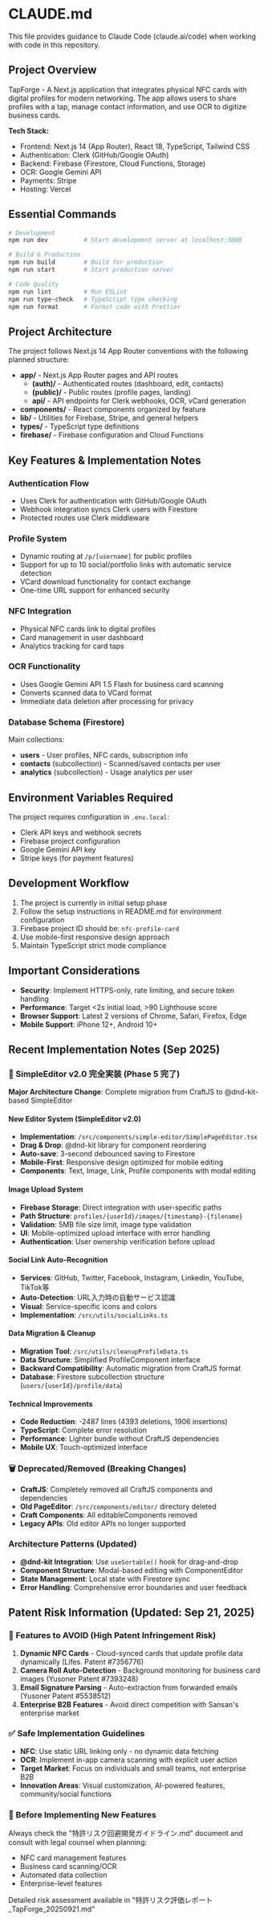 # CLAUDE.md

This file provides guidance to Claude Code (claude.ai/code) when working with code in this repository.

## Project Overview

TapForge - A Next.js application that integrates physical NFC cards with digital profiles for modern networking. The app allows users to share profiles with a tap, manage contact information, and use OCR to digitize business cards.

**Tech Stack:**

- Frontend: Next.js 14 (App Router), React 18, TypeScript, Tailwind CSS
- Authentication: Clerk (GitHub/Google OAuth)
- Backend: Firebase (Firestore, Cloud Functions, Storage)
- OCR: Google Gemini API
- Payments: Stripe
- Hosting: Vercel

## Essential Commands

```bash
# Development
npm run dev          # Start development server at localhost:3000

# Build & Production
npm run build        # Build for production
npm run start        # Start production server

# Code Quality
npm run lint         # Run ESLint
npm run type-check   # TypeScript type checking
npm run format       # Format code with Prettier
```

## Project Architecture

The project follows Next.js 14 App Router conventions with the following planned structure:

- **app/** - Next.js App Router pages and API routes
  - **(auth)/** - Authenticated routes (dashboard, edit, contacts)
  - **(public)/** - Public routes (profile pages, landing)
  - **api/** - API endpoints for Clerk webhooks, OCR, vCard generation
- **components/** - React components organized by feature
- **lib/** - Utilities for Firebase, Stripe, and general helpers
- **types/** - TypeScript type definitions
- **firebase/** - Firebase configuration and Cloud Functions

## Key Features & Implementation Notes

### Authentication Flow

- Uses Clerk for authentication with GitHub/Google OAuth
- Webhook integration syncs Clerk users with Firestore
- Protected routes use Clerk middleware

### Profile System

- Dynamic routing at `/p/[username]` for public profiles
- Support for up to 10 social/portfolio links with automatic service detection
- VCard download functionality for contact exchange
- One-time URL support for enhanced security

### NFC Integration

- Physical NFC cards link to digital profiles
- Card management in user dashboard
- Analytics tracking for card taps

### OCR Functionality

- Uses Google Gemini API 1.5 Flash for business card scanning
- Converts scanned data to VCard format
- Immediate data deletion after processing for privacy

### Database Schema (Firestore)

Main collections:

- **users** - User profiles, NFC cards, subscription info
- **contacts** (subcollection) - Scanned/saved contacts per user
- **analytics** (subcollection) - Usage analytics per user

## Environment Variables Required

The project requires configuration in `.env.local`:

- Clerk API keys and webhook secrets
- Firebase project configuration
- Google Gemini API key
- Stripe keys (for payment features)

## Development Workflow

1. The project is currently in initial setup phase
2. Follow the setup instructions in README.md for environment configuration
3. Firebase project ID should be: `nfc-profile-card`
4. Use mobile-first responsive design approach
5. Maintain TypeScript strict mode compliance

## Important Considerations

- **Security**: Implement HTTPS-only, rate limiting, and secure token handling
- **Performance**: Target <2s initial load, >90 Lighthouse score
- **Browser Support**: Latest 2 versions of Chrome, Safari, Firefox, Edge
- **Mobile Support**: iPhone 12+, Android 10+

## Recent Implementation Notes (Sep 2025)

### 🚀 SimpleEditor v2.0 完全実装 (Phase 5 完了)

**Major Architecture Change**: Complete migration from CraftJS to @dnd-kit-based SimpleEditor

#### New Editor System (SimpleEditor v2.0)
- **Implementation**: `/src/components/simple-editor/SimplePageEditor.tsx`
- **Drag & Drop**: @dnd-kit library for component reordering
- **Auto-save**: 3-second debounced saving to Firestore
- **Mobile-First**: Responsive design optimized for mobile editing
- **Components**: Text, Image, Link, Profile components with modal editing

#### Image Upload System
- **Firebase Storage**: Direct integration with user-specific paths
- **Path Structure**: `profiles/{userId}/images/{timestamp}-{filename}`
- **Validation**: 5MB file size limit, image type validation
- **UI**: Mobile-optimized upload interface with error handling
- **Authentication**: User ownership verification before upload

#### Social Link Auto-Recognition
- **Services**: GitHub, Twitter, Facebook, Instagram, LinkedIn, YouTube, TikTok等
- **Auto-Detection**: URL入力時の自動サービス認識
- **Visual**: Service-specific icons and colors
- **Implementation**: `/src/utils/socialLinks.ts`

#### Data Migration & Cleanup
- **Migration Tool**: `/src/utils/cleanupProfileData.ts`
- **Data Structure**: Simplified ProfileComponent interface
- **Backward Compatibility**: Automatic migration from CraftJS format
- **Database**: Firestore subcollection structure (`users/{userId}/profile/data`)

#### Technical Improvements
- **Code Reduction**: -2487 lines (4393 deletions, 1906 insertions)
- **TypeScript**: Complete error resolution
- **Performance**: Lighter bundle without CraftJS dependencies
- **Mobile UX**: Touch-optimized interface

### 🗑️ Deprecated/Removed (Breaking Changes)
- **CraftJS**: Completely removed all CraftJS components and dependencies
- **Old PageEditor**: `/src/components/editor/` directory deleted
- **Craft Components**: All editableComponents removed
- **Legacy APIs**: Old editor APIs no longer supported

### Architecture Patterns (Updated)
- **@dnd-kit Integration**: Use `useSortable()` hook for drag-and-drop
- **Component Structure**: Modal-based editing with ComponentEditor
- **State Management**: Local state with Firestore sync
- **Error Handling**: Comprehensive error boundaries and user feedback

## Patent Risk Information (Updated: Sep 21, 2025)

### 🚨 Features to AVOID (High Patent Infringement Risk)

1. **Dynamic NFC Cards** - Cloud-synced cards that update profile data dynamically (Lifes. Patent #7356776)
2. **Camera Roll Auto-Detection** - Background monitoring for business card images (Yusoner Patent #7393248)
3. **Email Signature Parsing** - Auto-extraction from forwarded emails (Yusoner Patent #5538512)
4. **Enterprise B2B Features** - Avoid direct competition with Sansan's enterprise market

### ✅ Safe Implementation Guidelines

- **NFC**: Use static URL linking only - no dynamic data fetching
- **OCR**: Implement in-app camera scanning with explicit user action
- **Target Market**: Focus on individuals and small teams, not enterprise B2B
- **Innovation Areas**: Visual customization, AI-powered features, community/social functions

### 📝 Before Implementing New Features

Always check the "特許リスク回避開発ガイドライン.md" document and consult with legal counsel when planning:

- NFC card management features
- Business card scanning/OCR
- Automated data collection
- Enterprise-level features

Detailed risk assessment available in "特許リスク評価レポート_TapForge_20250921.md"
